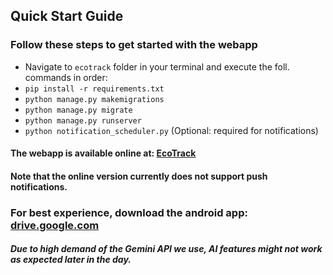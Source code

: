 ## Quick Start Guide

### Follow these steps to get started with the webapp

- Navigate to `ecotrack` folder in your terminal and execute the foll. commands in order:
- `pip install -r requirements.txt`
- `python manage.py makemigrations`
- `python manage.py migrate`
- `python manage.py runserver`
- `python notification_scheduler.py` (Optional: required for notifications)




#### The webapp is available online at: [EcoTrack](https://saishgawade.pythonanywhere.com)
#### Note that the online version currently does not support push notifications.

### For best experience, download the android app: [drive.google.com](https://drive.google.com/file/d/1CjH6gIoS-mjCkFnBNBXZeCN4Kr5UqQE9/view?usp=drivesdk)

##### Due to high demand of the Gemini API we use, AI features might not work as expected later in the day.

